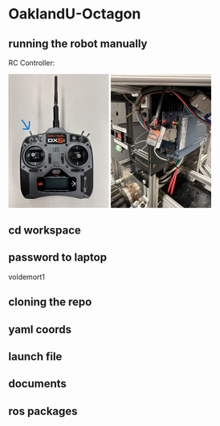 # OaklandU-Octagon

## running the robot manually
RC Controller:

<img src="https://github.com/racingrayson/OaklandU-Octagon/raw/main/docs/pictures/IMG_2296.jpeg" alt="IMG_2296" width="200"/>
<img src="https://github.com/racingrayson/OaklandU-Octagon/raw/main/docs/pictures/IMG_2297.jpeg" alt="IMG_2297" width="200"/>


## cd workspace
## password to laptop
voldemort1

## cloning the repo
## yaml coords
## launch file
## documents
## ros packages
